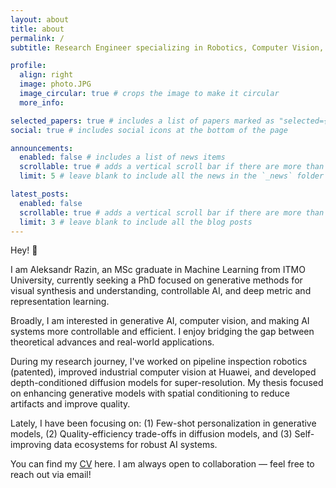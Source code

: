 ```yaml
---
layout: about
title: about
permalink: /
subtitle: Research Engineer specializing in Robotics, Computer Vision, and Machine Learning

profile:
  align: right
  image: photo.JPG
  image_circular: true # crops the image to make it circular
  more_info:

selected_papers: true # includes a list of papers marked as "selected={true}"
social: true # includes social icons at the bottom of the page

announcements:
  enabled: false # includes a list of news items
  scrollable: true # adds a vertical scroll bar if there are more than 3 news items
  limit: 5 # leave blank to include all the news in the `_news` folder

latest_posts:
  enabled: false
  scrollable: true # adds a vertical scroll bar if there are more than 3 new posts items
  limit: 3 # leave blank to include all the blog posts
---
```


Hey! 👋

I am Aleksandr Razin, an MSc graduate in Machine Learning from ITMO University, currently seeking a PhD focused on generative methods for visual synthesis and understanding, controllable AI, and deep metric and representation learning.

Broadly, I am interested in generative AI, computer vision, and making AI systems more controllable and efficient. I enjoy bridging the gap between theoretical advances and real-world applications.

During my research journey, I've worked on pipeline inspection robotics (patented), improved industrial computer vision at Huawei, and developed depth-conditioned diffusion models for super-resolution. My thesis focused on enhancing generative models with spatial conditioning to reduce artifacts and improve quality.

Lately, I have been focusing on: (1) Few-shot personalization in generative models, (2) Quality-efficiency trade-offs in diffusion models, and (3) Self-improving data ecosystems for robust AI systems.

You can find my [CV](/cv/) here. I am always open to collaboration — feel free to reach out via email!
